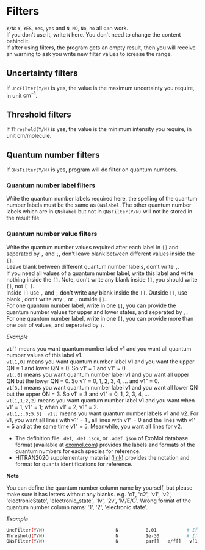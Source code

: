 # Filters

`Y/N`: `Y`, `YES`, `Yes`, `yes` and `N`, `NO`, `No`, `no` all can work. \
If you don't use it, write `N` here. You don't need to change the content behind it. \
If after using filters, the program gets an empty result, then you will receive an warning to ask you write new filter values to icrease the range.

## Uncertainty filters

If `UncFilter(Y/N)` is yes, the value is the maximum uncertainty you require, in unit $\textrm{cm}^{-1}$. 

## Threshold filters

If `Threshold(Y/N)` is yes, the value is the minimum intensity you require, in unit cm/molecule.

## Quantum number filters

If `QNsFilter(Y/N)` is yes, program will do filter on quantum numbers. 

### Quantum number label filters

Write the quantum number labels required here, the spelling of the quantum number labels must be the same as `QNslabel`. 
The other quantum number labels which are in `QNslabel` but not in `QNsFilter(Y/N)` will not be stored in the result file. 

### Quantum number value filters

Write the quantum number values required after each label in `[]` and seperated by `,` and `;`, don't leave blank between different values inside the `[]`. \
Leave blank between different quantum number labels, don't write `,`. \
If you need all values of a quantum number label, write this label and wirte nothing inside the `[]`. Note, don't write any blank inside `[]`, you should write `[]`, not `[ ]`. \
Inside `[]` use `,` and `;` don't write any blank inside the `[]`. Outside `[]`, use blank , don't write any `,` or `;` outside `[]`. \
For one quantum number label, write in one `[]`, you can provide the quantum number values for upper and lower states, and seperated by `,`. \
For one quantum number label, write in one `[]`, you can provide more than one pair of values, and seperated by `;`.

*Example*

`v1[]` means you want quantum number label v1 and you want all quantum number values of this label v1. \
`v1[1,0]` means you want quantum number label v1 and you want the upper QN = 1 and lower QN = 0. So v1' = 1 and v1" = 0. \
`v1[,0]` means you want quantum number label v1 and you want all upper QN but the lower QN = 0. So v1' = 0, 1, 2, 3, 4, ... and v1" = 0. \
`v1[3,]` means you want quantum number label v1 and you want all lower QN but the upper QN = 3. So v1' = 3 and v1" = 0, 1, 2, 3, 4, ... \
`v1[1,1;2,2]` means you want quantum number label v1 and you want when v1' = 1, v1" = 1; when v1' = 2, v1" = 2. \
`v1[1,;,0;5,5]  v2[]` means you want quantum number labels v1 and v2. For v1, you want all lines with v1' = 1 , all lines with v1" = 0 and the lines with v1' = 5 and at the same time v1" = 5. Meanwhile, you want all lines for v2.

* The definition file `.def`, `.def.json`, or `.adef.json` of ExoMol database format (available at [exomol.com](https://www.exomol.com/)) provides the labels and formats of the quantum numbers for each species for reference.
* HITRAN2020 supplementary material ([link](https://hitran.org/media/refs/HITRAN_QN_formats.pdf)) provides the notation and format for quanta identifications for reference.

**Note**

You can define the quantum number column name by yourself, but please make sure it has letters without any blanks.
e.g. 'c1', 'c2', 'v1', 'v2', 'electronicState', 'electronic_state', '1v', '2v', 'M/E/C'.
Wrong format of the quantum number column nams: '1', '2', 'electronic state'.

*Example*

```bash
UncFilter(Y/N)                          N          0.01           # If Y, default value 0.01
Threshold(Y/N)                          N          1e-30          # If Y, default value 1e-30
QNsFilter(Y/N)                          N          par[]   e/f[]   v[1,;2,2;2,1;,0]  
```
